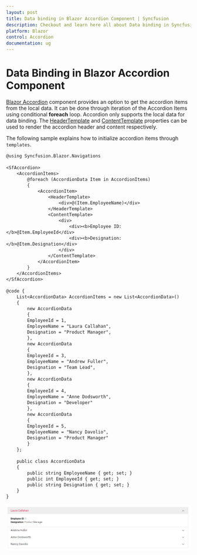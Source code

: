 ```yaml
---
layout: post
title: Data binding in Blazor Accordion Component | Syncfusion
description: Checkout and learn here all about Data binding in Syncfusion Blazor Accordion component and much more.
platform: Blazor
control: Accordion
documentation: ug
---
```


# Data Binding in Blazor Accordion Component

[Blazor Accordion](https://www.syncfusion.com/blazor-components/blazor-accordion) component provides an option to get the accordion items from the local data. It can be done through iteration of the Accordion Items using conditional **foreach** loop. Accordion only supports the local data for data binding. The [HeaderTemplate](https://help.syncfusion.com/cr/blazor/Syncfusion.Blazor.Navigations.AccordionItem.html#Syncfusion_Blazor_Navigations_AccordionItem_HeaderTemplate) and [ContentTemplate](https://help.syncfusion.com/cr/blazor/Syncfusion.Blazor.Navigations.AccordionItem.html#Syncfusion_Blazor_Navigations_AccordionItem_ContentTemplate) properties can be used to render the accordion header and content respectively.

The following sample explains how to initialize accordion items through `templates`.

```cshtml
@using Syncfusion.Blazor.Navigations

<SfAccordion>
    <AccordionItems>
        @foreach (AccordionData Item in AccordionItems)
        {
            <AccordionItem>
                <HeaderTemplate>
                    <div>@(Item.EmployeeName)</div>
                </HeaderTemplate>
                <ContentTemplate>
                    <div>
                        <div><b>Employee ID: </b>@Item.EmployeeId</div>
                        <div><b>Designation: </b>@Item.Designation</div>
                    </div>
                </ContentTemplate>
            </AccordionItem>
        }
    </AccordionItems>
</SfAccordion>

@code {
    List<AccordionData> AccordionItems = new List<AccordionData>()
    {
        new AccordionData
        {
        EmployeeId = 1,
        EmployeeName = "Laura Callahan",
        Designation = "Product Manager",
        },
        new AccordionData
        {
        EmployeeId = 3,
        EmployeeName = "Andrew Fuller",
        Designation = "Team Lead",
        },
        new AccordionData
        {
        EmployeeId = 4,
        EmployeeName = "Anne Dodsworth",
        Designation = "Developer"
        },
        new AccordionData
        {
        EmployeeId = 5,
        EmployeeName = "Nancy Davolio",
        Designation = "Product Manager"
        }
    };

    public class AccordionData
    {
        public string EmployeeName { get; set; }
        public int EmployeeId { get; set; }
        public string Designation { get; set; }
    }
}
```


![Blazor Accordion Data Binding](./images/blazor-accordion-data-binding.png)